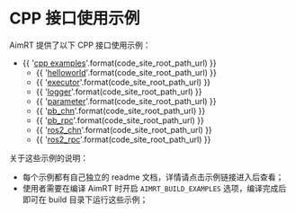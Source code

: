 # CPP 接口使用示例

AimRT 提供了以下 CPP 接口使用示例：

- {{ '[cpp examples]({}/src/examples/cpp)'.format(code_site_root_path_url) }}
  - {{ '[helloworld]({}/src/examples/cpp/helloworld)'.format(code_site_root_path_url) }}
  - {{ '[executor]({}/src/examples/cpp/executor)'.format(code_site_root_path_url) }}
  - {{ '[logger]({}/src/examples/cpp/logger)'.format(code_site_root_path_url) }}
  - {{ '[parameter]({}/src/examples/cpp/parameter)'.format(code_site_root_path_url) }}
  - {{ '[pb_chn]({}/src/examples/cpp/pb_chn)'.format(code_site_root_path_url) }}
  - {{ '[pb_rpc]({}/src/examples/cpp/pb_rpc)'.format(code_site_root_path_url) }}
  - {{ '[ros2_chn]({}/src/examples/cpp/ros2_chn)'.format(code_site_root_path_url) }}
  - {{ '[ros2_rpc]({}/src/examples/cpp/ros2_rpc)'.format(code_site_root_path_url) }}

关于这些示例的说明：

- 每个示例都有自己独立的 readme 文档，详情请点击示例链接进入后查看；
- 使用者需要在编译 AimRT 时开启 `AIMRT_BUILD_EXAMPLES` 选项，编译完成后即可在 build 目录下运行这些示例；
